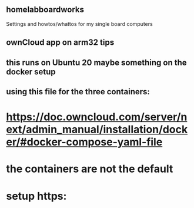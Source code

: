 ## homelabboardworks
Settings and howtos/whattos for my single board computers

## ownCloud app on arm32 tips
## this runs on Ubuntu 20 maybe something on the docker setup

## using this file for the three containers:
# https://doc.owncloud.com/server/next/admin_manual/installation/docker/#docker-compose-yaml-file
# the containers are not the default 

# setup https:

# 